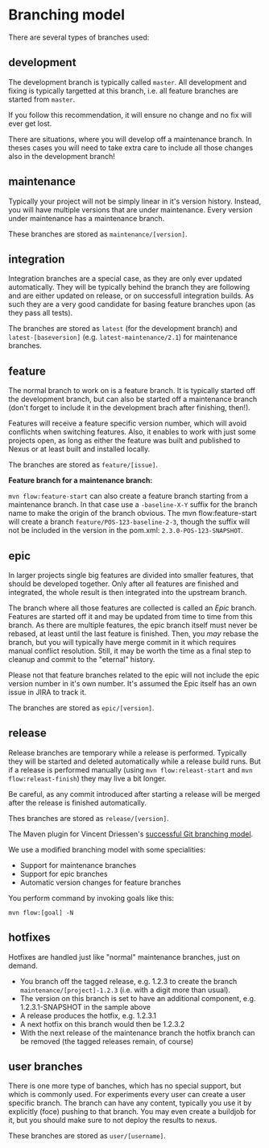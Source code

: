 # Branching model

There are several types of branches used:

## development

The development branch is typically called `master`. All development and fixing is typically targetted at this branch,
i.e. all feature branches are started from `master`.

If you follow this recommendation, it will ensure no change and no fix will ever get lost.

There are situations, where you will develop off a maintenance branch. In theses cases you will need to take extra care
to include all those changes also in the development branch!

## maintenance

Typically your project will not be simply linear in it's version history. Instead, you will have multiple versions
that are under maintenance. Every version under maintenance has a maintenance branch.

These branches are stored as `maintenance/[version]`.

## integration

Integration branches are a special case, as they are only ever updated automatically. They will be typically behind
the branch they are following and are either updated on release, or on successfull integration builds. As such they
are a very good candidate for basing feature branches upon (as they pass all tests).

The branches are stored as `latest` (for the development branch) and `latest-[baseversion]` (e.g. `latest-maintenance/2.1`)
for maintenance branches.

## feature

The normal branch to work on is a feature branch. It is typically started off the development branch, but can also
be started off a maintenance branch (don't forget to include it in the development brach after finishing, then!).

Features will receive a feature specific version number, which will avoid conflichts when switching features. Also, it
enables to work with just some projects open, as long as either the feature was built and published to Nexus or at least
built and installed locally.

The branches are stored as `feature/[issue]`.

**Feature branch for a maintenance branch:**

`mvn flow:feature-start` can also create a feature branch starting from a maintenance branch. In that case use a
`-baseline-X-Y` suffix for the branch name to make the origin of the branch obvious. The mvn flow:feature-start will
create a branch `feature/POS-123-baseline-2-3`, though the suffix will not be included in the version in the pom.xml:
`2.3.0-POS-123-SNAPSHOT`.

## epic

In larger projects single big features are divided into smaller features, that should be developed together. Only after
all features are finished and integrated, the whole result is then integrated into the upstream branch.

The branch where all those features are collected is called an *Epic* branch. Features are started off it and may
be updated from time to time from this branch. As there are multiple features, the epic branch itself must never be
rebased, at least until the last feature is finished. Then, you *may* rebase the branch, but you will typically have
merge commit in it which requires manual conflict resolution. Still, it may be worth the time as a final step to cleanup
and commit to the "eternal" history.

Please not that feature branches related to the epic will not include the epic version number in it's own number. It's
assumed the Epic itself has an own issue in JIRA to track it.

The branches are stored as `epic/[version]`.

## release

Release branches are temporary while a release is performed. Typically they will be started and deleted automatically
while a release build runs. But if a release is performed manually (using `mvn flow:releast-start` and
`mvn flow:releast-finish`) they may live a bit longer.

Be careful, as any commit introduced after starting a release will be merged after the release is finished automatically.

Thes branches are stored as `release/[version]`.

The Maven plugin for Vincent Driessen's [successful Git branching model](http://nvie.com/posts/a-successful-git-branching-model/).

We use a modified branching model with some specialities:
* Support for maintenance branches
* Support for epic branches
* Automatic version changes for feature branches

You perform command by invoking goals like this:
```
mvn flow:[goal] -N
```

## hotfixes

Hotfixes are handled just like "normal" maintenance branches, just on demand.

* You branch off the tagged release, e.g. 1.2.3 to create the branch `maintenance/[project]-1.2.3` (i.e. with a digit more than usual).
* The version on this branch is set to have an additional component, e.g. 1.2.3.1-SNAPSHOT in the sample above
* A release produces the hotfix, e.g. 1.2.3.1
* A next hotfix on this branch would then be 1.2.3.2
* With the next release of the maintenance branch the hotfix branch can be removed (the tagged releases remain, of course)


## user branches

There is one more type of banches, which has no special support, but which is commonly used. For experiments every user
can create a user specific branch. The branch can have any content, typically you use it by explicitly (foce)
pushing to that branch. You may even create a buildjob for it, but you should make sure to not deploy the results to nexus.

These branches are stored as `user/[username]`.
